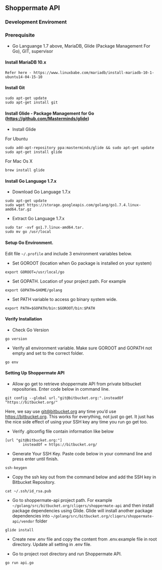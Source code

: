 ## Shoppermate API

### Development Enviroment

### Prerequisite
- Go Languange 1.7 above, MariaDB, Glide (Package Management For Go), GIT, supervisor

#### Install MariaDB 10.x
```
Refer here - https://www.linuxbabe.com/mariadb/install-mariadb-10-1-ubuntu14-04-15-10
```

#### Install Git
```
sudo apt-get update
sudo apt-get install git
```

#### Install Glide - Package Management for Go (https://github.com/Masterminds/glide)
- Install Glide

For Ubuntu
```
sudo add-apt-repository ppa:masterminds/glide && sudo apt-get update
sudo apt-get install glide
```

For Mac Os X
```
brew install glide
```

#### Install Go Language 1.7.x
- Download Go Language 1.7.x
```
sudo apt-get update
sudo wget https://storage.googleapis.com/golang/go1.7.4.linux-amd64.tar.gz
```

- Extract Go Language 1.7.x
```
sudo tar -xvf go1.7.linux-amd64.tar.
sudo mv go /usr/local
```

#### Setup Go Environment.

Edit file `~/.profile` and include 3 environment variables below.

- Set GOROOT (location when Go package is installed on your system)
```
export GOROOT=/usr/local/go
```

- Set GOPATH. Location of your project path. For example 
```
export GOPATH=$HOME/golang
```

- Set PATH variable to access go binary system wide.
```
export PATH=$GOPATH/bin:$GOROOT/bin:$PATH
```

#### Verify Installation
- Check Go Version
```
go version
```

- Verify all environment variable. Make sure GOROOT and GOPATH not empty and set to the correct folder.
```
go env
```

#### Setting Up Shoppermate API
- Allow go get to retrieve shoppermate API from private bitbucket repositories. Enter code below in command line.

```
git config --global url."git@bitbucket.org:".insteadOf "https://bitbucket.org/"
```

Here, we say use git@bitbucket.org any time you’d use https://bitbucket.org. This works for everything, not just go get. It just has the nice side effect of using your SSH key any time you run go get too.

- Verify .gitconfig file contain information like below
```
[url "git@bitbucket.org:"]
        insteadOf = https://bitbucket.org/
```

- Generate Your SSH Key. Paste code below in your command line and press enter until finish.
```
ssh-keygen
```

- Copy the ssh key out from the command below and add the SSH key in Bitbucket Repository.
```
cat ~/.ssh/id_rsa.pub
```

- Go to shoppermate-api project path. For example `~/golang/src/bitbucket.org/cliqers/shoppermate-api` and then install package dependencies using Glide.
Glide will install another package dependencies into `~/golang/src/bitbucket.org/cliqers/shoppermate-api/vendor` folder
```
glide install
```

- Create new .env file and copy the content from .env.example file in root directory. Update all setting in .env file.

- Go to project root directory and run Shoppermate API.
```
go run api.go
```
